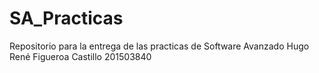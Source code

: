 # SA_Practicas
Repositorio para la entrega de las practicas de Software Avanzado
Hugo René Figueroa Castillo
201503840
